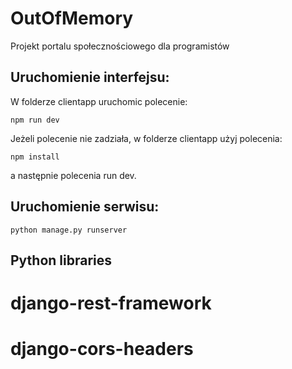 # OutOfMemory
Projekt portalu społecznościowego dla programistów

## Uruchomienie interfejsu: 
W folderze clientapp uruchomic polecenie:
```
npm run dev
```
Jeżeli polecenie nie zadziała, w folderze clientapp użyj polecenia:
```
npm install
```
a następnie polecenia run dev.

## Uruchomienie serwisu:
```
python manage.py runserver
```
## Python libraries

# django-rest-framework
# django-cors-headers
